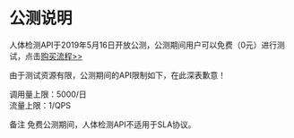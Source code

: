 # 公测说明

人体检测API于2019年5月16日开放公测，公测期间用户可以免费（0元）进行测试，点击[购买流程>>](../Pricing/Purchase-Process.md)

由于测试资源有限，公测期间的API限制如下，在此深表歉意！

调用量上限：5000/日  
流量上限：1/QPS

备注
免费公测期间，人体检测API不适用于SLA协议。





